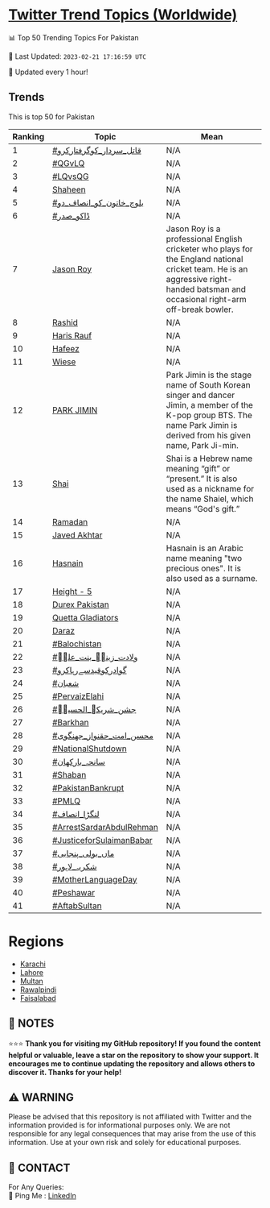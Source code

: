 [Twitter Trend Topics (Worldwide)](https://github.com/ErcinDedeoglu/Twitter-Trend-Topics)
==========


📊 Top 50 Trending Topics For Pakistan

📆 Last Updated: `2023-02-21 17:16:59 UTC`

🔧 Updated every 1 hour!


## Trends

This is top 50 for Pakistan

| Ranking | Topic | Mean |
| ------- | ------------ | ------------ |
| 1 | [#قاتل_سردار_کوگرفتارکرو](http://twitter.com/search?q=%23%d9%82%d8%a7%d8%aa%d9%84_%d8%b3%d8%b1%d8%af%d8%a7%d8%b1_%da%a9%d9%88%da%af%d8%b1%d9%81%d8%aa%d8%a7%d8%b1%da%a9%d8%b1%d9%88) | N/A |
| 2 | [#QGvLQ](http://twitter.com/search?q=%23QGvLQ) | N/A |
| 3 | [#LQvsQG](http://twitter.com/search?q=%23LQvsQG) | N/A |
| 4 | [Shaheen](http://twitter.com/search?q=Shaheen) | N/A |
| 5 | [#بلوچ_خاتون_کو_انصاف_دو](http://twitter.com/search?q=%23%d8%a8%d9%84%d9%88%da%86_%d8%ae%d8%a7%d8%aa%d9%88%d9%86_%da%a9%d9%88_%d8%a7%d9%86%d8%b5%d8%a7%d9%81_%d8%af%d9%88) | N/A |
| 6 | [#ڈاکو_صدر](http://twitter.com/search?q=%23%da%88%d8%a7%da%a9%d9%88_%d8%b5%d8%af%d8%b1) | N/A |
| 7 | [Jason Roy](http://twitter.com/search?q=Jason+Roy) | Jason Roy is a professional English cricketer who plays for the England national cricket team. He is an aggressive right-handed batsman and occasional right-arm off-break bowler. |
| 8 | [Rashid](http://twitter.com/search?q=Rashid) | N/A |
| 9 | [Haris Rauf](http://twitter.com/search?q=Haris+Rauf) | N/A |
| 10 | [Hafeez](http://twitter.com/search?q=Hafeez) | N/A |
| 11 | [Wiese](http://twitter.com/search?q=Wiese) | N/A |
| 12 | [PARK JIMIN](http://twitter.com/search?q=PARK+JIMIN) | Park Jimin is the stage name of South Korean singer and dancer Jimin, a member of the K-pop group BTS. The name Park Jimin is derived from his given name, Park Ji-min. |
| 13 | [Shai](http://twitter.com/search?q=Shai) | Shai is a Hebrew name meaning “gift” or “present.” It is also used as a nickname for the name Shaiel, which means “God's gift.” |
| 14 | [Ramadan](http://twitter.com/search?q=Ramadan) | N/A |
| 15 | [Javed Akhtar](http://twitter.com/search?q=Javed+Akhtar) | N/A |
| 16 | [Hasnain](http://twitter.com/search?q=Hasnain) | Hasnain is an Arabic name meaning "two precious ones". It is also used as a surname. |
| 17 | [Height - 5](http://twitter.com/search?q=Height+-+5) | N/A |
| 18 | [Durex Pakistan](http://twitter.com/search?q=Durex+Pakistan) | N/A |
| 19 | [Quetta Gladiators](http://twitter.com/search?q=Quetta+Gladiators) | N/A |
| 20 | [Daraz](http://twitter.com/search?q=Daraz) | N/A |
| 21 | [#Balochistan](http://twitter.com/search?q=%23Balochistan) | N/A |
| 22 | [#ولادت_زینبؑ_بنت_علیؑ](http://twitter.com/search?q=%23%d9%88%d9%84%d8%a7%d8%af%d8%aa_%d8%b2%db%8c%d9%86%d8%a8%d8%91_%d8%a8%d9%86%d8%aa_%d8%b9%d9%84%db%8c%d8%91) | N/A |
| 23 | [#گوادرکوقیدسےرہاکرو](http://twitter.com/search?q=%23%da%af%d9%88%d8%a7%d8%af%d8%b1%da%a9%d9%88%d9%82%db%8c%d8%af%d8%b3%db%92%d8%b1%db%81%d8%a7%da%a9%d8%b1%d9%88) | N/A |
| 24 | [#شعبان](http://twitter.com/search?q=%23%d8%b4%d8%b9%d8%a8%d8%a7%d9%86) | N/A |
| 25 | [#PervaizElahi](http://twitter.com/search?q=%23PervaizElahi) | N/A |
| 26 | [#جشن_شریکۃ_الحسینؑ](http://twitter.com/search?q=%23%d8%ac%d8%b4%d9%86_%d8%b4%d8%b1%db%8c%da%a9%db%83_%d8%a7%d9%84%d8%ad%d8%b3%db%8c%d9%86%d8%91) | N/A |
| 27 | [#Barkhan](http://twitter.com/search?q=%23Barkhan) | N/A |
| 28 | [#محسن_امت_حقنواز_جھنگوی](http://twitter.com/search?q=%23%d9%85%d8%ad%d8%b3%d9%86_%d8%a7%d9%85%d8%aa_%d8%ad%d9%82%d9%86%d9%88%d8%a7%d8%b2_%d8%ac%da%be%d9%86%da%af%d9%88%db%8c) | N/A |
| 29 | [#NationalShutdown](http://twitter.com/search?q=%23NationalShutdown) | N/A |
| 30 | [#سانحہ_بارکھان](http://twitter.com/search?q=%23%d8%b3%d8%a7%d9%86%d8%ad%db%81_%d8%a8%d8%a7%d8%b1%da%a9%da%be%d8%a7%d9%86) | N/A |
| 31 | [#Shaban](http://twitter.com/search?q=%23Shaban) | N/A |
| 32 | [#PakistanBankrupt](http://twitter.com/search?q=%23PakistanBankrupt) | N/A |
| 33 | [#PMLQ](http://twitter.com/search?q=%23PMLQ) | N/A |
| 34 | [#لنگڑا_انصاف](http://twitter.com/search?q=%23%d9%84%d9%86%da%af%da%91%d8%a7_%d8%a7%d9%86%d8%b5%d8%a7%d9%81) | N/A |
| 35 | [#ArrestSardarAbdulRehman](http://twitter.com/search?q=%23ArrestSardarAbdulRehman) | N/A |
| 36 | [#JusticeforSulaimanBabar](http://twitter.com/search?q=%23JusticeforSulaimanBabar) | N/A |
| 37 | [#ماں_بولی_پنجابی](http://twitter.com/search?q=%23%d9%85%d8%a7%da%ba_%d8%a8%d9%88%d9%84%db%8c_%d9%be%d9%86%d8%ac%d8%a7%d8%a8%db%8c) | N/A |
| 38 | [#شکریہ_لاہور](http://twitter.com/search?q=%23%d8%b4%da%a9%d8%b1%db%8c%db%81_%d9%84%d8%a7%db%81%d9%88%d8%b1) | N/A |
| 39 | [#MotherLanguageDay](http://twitter.com/search?q=%23MotherLanguageDay) | N/A |
| 40 | [#Peshawar](http://twitter.com/search?q=%23Peshawar) | N/A |
| 41 | [#AftabSultan](http://twitter.com/search?q=%23AftabSultan) | N/A |



# Regions

* [Karachi](</Pakistan/Karachi.md>)
* [Lahore](</Pakistan/Lahore.md>)
* [Multan](</Pakistan/Multan.md>)
* [Rawalpindi](</Pakistan/Rawalpindi.md>)
* [Faisalabad](</Pakistan/Faisalabad.md>)



## 📝 NOTES

⭐⭐⭐ **Thank you for visiting my GitHub repository! If you found the content helpful or valuable, leave a star on the repository to show your support. It encourages me to continue updating the repository and allows others to discover it. Thanks for your help!**


## ⚠️ WARNING

Please be advised that this repository is not affiliated with Twitter and the information provided is for informational purposes only. We are not responsible for any legal consequences that may arise from the use of this information. Use at your own risk and solely for educational purposes.


## 📨 CONTACT

 For Any Queries:  
            🏓 Ping Me : [LinkedIn](https://www.linkedin.com/in/ercindedeoglu/)
